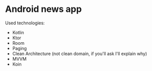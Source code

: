 # Android news app

Used technologies:
- Kotlin
- Ktor
- Room
- Paging
- Clean Architecture (not clean domain, if you'll ask I'll explain why)
- MVVM
- Koin
